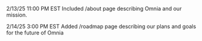 2/13/25 11:00 PM EST
Included /about page describing Omnia and our mission.

2/14/25 3:00 PM EST
Added /roadmap page describing our plans and goals for the future of Omnia
